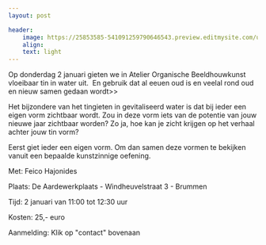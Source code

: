 ```yaml
---
layout: post

header:
    image: https://25853585-541091259790646543.preview.editmysite.com/uploads/2/5/8/5/25853585/header-0_orig.jpg
    align:
    text: light
---
```

Op donderdag 2 januari gieten we in Atelier Organische Beeldhouwkunst vloeibaar tin in water uit.  En gebruik dat al eeuen oud is en veelal rond oud en nieuw samen gedaan wordt>>


Het bijzondere van het tingieten in gevitaliseerd water is dat bij ieder een eigen vorm zichtbaar wordt. Zou in deze vorm iets van de potentie van jouw nieuwe jaar zichtbaar worden? Zo ja, hoe kan je zicht krijgen op het verhaal achter jouw tin vorm?

Eerst giet ieder een eigen vorm. Om dan samen deze vormen te bekijken vanuit een bepaalde kunstzinnige oefening.


Met: Feico Hajonides

Plaats: De Aardewerkplaats - Windheuvelstraat 3 - Brummen

Tijd: 2 januari van 11:00 tot 12:30 uur

Kosten: 25,- euro

Aanmelding:
Klik op "contact" bovenaan
